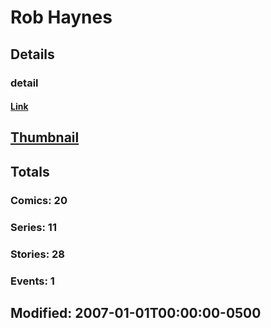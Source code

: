 # Rob  Haynes 
## Details
### detail
#### [Link](http://marvel.com/comics/creators/1354/rob_haynes?utm_campaign=apiRef&utm_source=225578a89fc76f3d20fbffda5d17a88d)
## [Thumbnail](http://i.annihil.us/u/prod/marvel/i/mg/b/40/image_not_available.jpg)
## Totals
### Comics: 20
### Series: 11
### Stories: 28
### Events: 1
## Modified: 2007-01-01T00:00:00-0500
